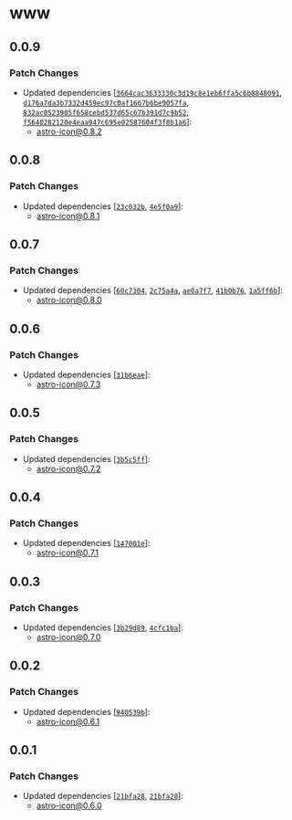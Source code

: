 # www

## 0.0.9

### Patch Changes

- Updated dependencies [[`3664cac3633330c3d19c8e1eb6ffa5c6b8848091`](https://github.com/natemoo-re/astro-icon/commit/3664cac3633330c3d19c8e1eb6ffa5c6b8848091), [`d176a7da3b7332d459ec97c0af1667b6be9057fa`](https://github.com/natemoo-re/astro-icon/commit/d176a7da3b7332d459ec97c0af1667b6be9057fa), [`832ac0523905f658cebd537d65c67b391d7c9b52`](https://github.com/natemoo-re/astro-icon/commit/832ac0523905f658cebd537d65c67b391d7c9b52), [`f5640282120e4eaa947c695e02587604f3f8b1a6`](https://github.com/natemoo-re/astro-icon/commit/f5640282120e4eaa947c695e02587604f3f8b1a6)]:
  - astro-icon@0.8.2

## 0.0.8

### Patch Changes

- Updated dependencies [[`23c032b`](https://github.com/natemoo-re/astro-icon/commit/23c032b41e462107b83c5ce1960f2c5098e2d174), [`4e5f0a9`](https://github.com/natemoo-re/astro-icon/commit/4e5f0a942af7e5515a901e91a2bcd2fc477fcd76)]:
  - astro-icon@0.8.1

## 0.0.7

### Patch Changes

- Updated dependencies [[`60c7304`](https://github.com/natemoo-re/astro-icon/commit/60c7304368a7ca88fa2190bc8bfac5e8229e0f50), [`2c75a4a`](https://github.com/natemoo-re/astro-icon/commit/2c75a4a6bc675492bee96aeac89c05f610f28831), [`ae0a7f7`](https://github.com/natemoo-re/astro-icon/commit/ae0a7f72358dee39a133663423b499e4525c06cb), [`41b0b76`](https://github.com/natemoo-re/astro-icon/commit/41b0b769a736420cbe2fe1ece44c71f16bcd0281), [`1a5ff6b`](https://github.com/natemoo-re/astro-icon/commit/1a5ff6bf59460ba1dc13b33339748c8d86891102)]:
  - astro-icon@0.8.0

## 0.0.6

### Patch Changes

- Updated dependencies [[`31b6eae`](https://github.com/natemoo-re/astro-icon/commit/31b6eaef63d229586933c5081e551c9b688360fb)]:
  - astro-icon@0.7.3

## 0.0.5

### Patch Changes

- Updated dependencies [[`3b5c5ff`](https://github.com/natemoo-re/astro-icon/commit/3b5c5ff5597678e95f0374ce2f974796af2f2e6b)]:
  - astro-icon@0.7.2

## 0.0.4

### Patch Changes

- Updated dependencies [[`147001e`](https://github.com/natemoo-re/astro-icon/commit/147001eb2db7e6cbb8d0433be56fb86f79cf3a42)]:
  - astro-icon@0.7.1

## 0.0.3

### Patch Changes

- Updated dependencies [[`3b29d89`](https://github.com/natemoo-re/astro-icon/commit/3b29d893bbb385c8e6e8fa51b421fefa17b050ac), [`4cfc1ba`](https://github.com/natemoo-re/astro-icon/commit/4cfc1badfb5978829c1dfeb5b56491238a3a8e74)]:
  - astro-icon@0.7.0

## 0.0.2

### Patch Changes

- Updated dependencies [[`940539b`](https://github.com/natemoo-re/astro-icon/commit/940539bf81ad205c9ca02082c1f5e2526570acfe)]:
  - astro-icon@0.6.1

## 0.0.1

### Patch Changes

- Updated dependencies [[`21bfa28`](https://github.com/natemoo-re/astro-icon/commit/21bfa288c6c3606f5797a22350d8018cd7589a0a), [`21bfa28`](https://github.com/natemoo-re/astro-icon/commit/21bfa288c6c3606f5797a22350d8018cd7589a0a)]:
  - astro-icon@0.6.0

